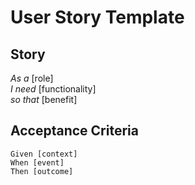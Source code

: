 # User Story Template

## Story

_As a_ [role]  
_I need_ [functionality]  
_so that_ [benefit]

## Acceptance Criteria

```gherkin
Given [context]  
When [event]  
Then [outcome]
